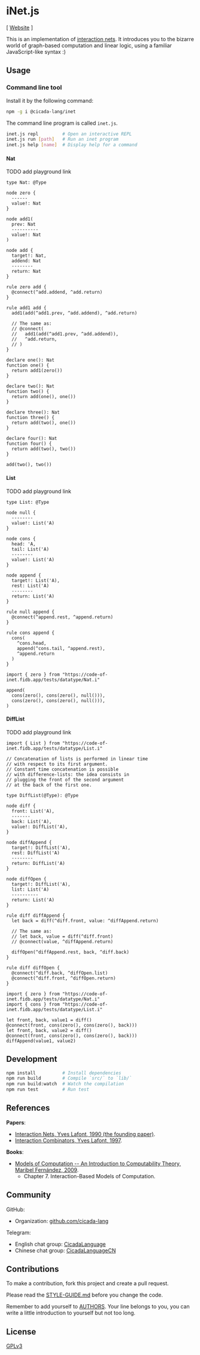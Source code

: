 # iNet.js

[ [Website](https://inet.run) ]

This is an implementation of [interaction nets](https://en.wikipedia.org/wiki/Interaction_nets).
It introduces you to the bizarre world of graph-based computation and linear logic,
using a familiar JavaScript-like syntax :)

## Usage

### Command line tool

Install it by the following command:

```sh
npm -g i @cicada-lang/inet
```

The command line program is called `inet.js`.

```sh
inet.js repl         # Open an interactive REPL
inet.js run [path]   # Run an inet program
inet.js help [name]  # Display help for a command
```

#### Nat

TODO add playground link

```inet
type Nat: @Type

node zero {
  ------
  value!: Nat
}

node add1(
  prev: Nat
  ----------
  value!: Nat
)

node add {
  target!: Nat,
  addend: Nat
  --------
  return: Nat
}

rule zero add {
  @connect(^add.addend, ^add.return)
}

rule add1 add {
  add1(add(^add1.prev, ^add.addend), ^add.return)

  // The same as:
  // @connect(
  //   add1(add(^add1.prev, ^add.addend)),
  //   ^add.return,
  // )
}

declare one(): Nat
function one() {
  return add1(zero())
}

declare two(): Nat
function two() {
  return add(one(), one())
}

declare three(): Nat
function three() {
  return add(two(), one())
}

declare four(): Nat
function four() {
  return add(two(), two())
}

add(two(), two())
```

#### List

TODO add playground link

```inet
type List: @Type

node null {
  --------
  value!: List('A)
}

node cons {
  head: 'A,
  tail: List('A)
  --------
  value!: List('A)
}

node append {
  target!: List('A),
  rest: List('A)
  --------
  return: List('A)
}

rule null append {
  @connect(^append.rest, ^append.return)
}

rule cons append {
  cons(
    ^cons.head,
    append(^cons.tail, ^append.rest),
    ^append.return
  )
}

import { zero } from "https://code-of-inet.fidb.app/tests/datatype/Nat.i"

append(
  cons(zero(), cons(zero(), null())),
  cons(zero(), cons(zero(), null())),
)
```

#### DiffList

TODO add playground link

```inet
import { List } from "https://code-of-inet.fidb.app/tests/datatype/List.i"

// Concatenation of lists is performed in linear time
// with respect to its first argument.
// Constant time concatenation is possible
// with difference-lists: the idea consists in
// plugging the front of the second argument
// at the back of the first one.

type DiffList(@Type): @Type

node diff {
  front: List('A),
  -------
  back: List('A),
  value!: DiffList('A),
}

node diffAppend {
  target!: DiffList('A),
  rest: DiffList('A)
  --------
  return: DiffList('A)
}

node diffOpen {
  target!: DiffList('A),
  list: List('A)
  ----------
  return: List('A)
}

rule diff diffAppend {
  let back = diff(^diff.front, value: ^diffAppend.return)

  // The same as:
  // let back, value = diff(^diff.front)
  // @connect(value, ^diffAppend.return)

  diffOpen(^diffAppend.rest, back, ^diff.back)
}

rule diff diffOpen {
  @connect(^diff.back, ^diffOpen.list)
  @connect(^diff.front, ^diffOpen.return)
}

import { zero } from "https://code-of-inet.fidb.app/tests/datatype/Nat.i"
import { cons } from "https://code-of-inet.fidb.app/tests/datatype/List.i"

let front, back, value1 = diff()
@connect(front, cons(zero(), cons(zero(), back)))
let front, back, value2 = diff()
@connect(front, cons(zero(), cons(zero(), back)))
diffAppend(value1, value2)
```

## Development

```sh
npm install          # Install dependencies
npm run build        # Compile `src/` to `lib/`
npm run build:watch  # Watch the compilation
npm run test         # Run test
```

## References

**Papers**:

- [Interaction Nets, Yves Lafont, 1990 (the founding paper)](./docs/references/papers/1990-interaction-nets.pdf).
- [Interaction Combinators, Yves Lafont, 1997](./docs/references/papers/1997-interaction-combinators.pdf).

**Books**:

- [Models of Computation -- An Introduction to Computability Theory, Maribel Fernández, 2009](./docs/references/books/models-of-computation--maribel-fernández.pdf).
  - Chapter 7. Interaction-Based Models of Computation.

## Community

GitHub:

- Organization: [github.com/cicada-lang](https://github.com/cicada-lang)

Telegram:

- English chat group: [CicadaLanguage](https://t.me/CicadaLanguage)
- Chinese chat group: [CicadaLanguageCN](https://t.me/CicadaLanguageCN)

## Contributions

To make a contribution, fork this project and create a pull request.

Please read the [STYLE-GUIDE.md](STYLE-GUIDE.md) before you change the code.

Remember to add yourself to [AUTHORS](AUTHORS).
Your line belongs to you, you can write a little
introduction to yourself but not too long.

## License

[GPLv3](LICENSE)

